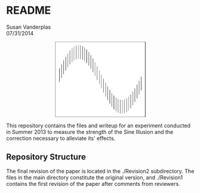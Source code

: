 # README
Susan Vanderplas  
07/31/2014  



<img src="figure/fig-origillusion.png" title="plot of chunk origillusion" alt="plot of chunk origillusion" width="50%" style="display: block; margin: auto;" />

This repository contains the files and writeup for an experiment conducted in Summer 2013 to measure the strength of the Sine Illusion and the correction necessary to alleviate its' effects. 

## Repository Structure

The final revision of the paper is located in the ./Revision2 subdirectory. The files in the main directory constitute the original version, and ./Revision1 contains the first revision of the paper after comments from reviewers. 
